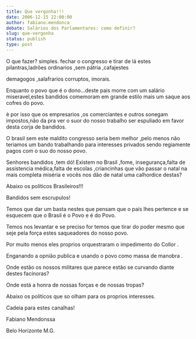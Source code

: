 ```yaml
---
title: Que vergonha!!!
date: 2006-12-15 22:00:00
author: fabiano.mendonca
debate: Salários dos Parlamentares: como definir?
slug: que-vergonha
status: publish 
type: post
---
```


O que fazer? simples. fechar o congresso e tirar de lá estes pilantras,ladrões ordinarios ,sem pátria ,cafajestes  

demagogos ,salafrarios corruptos, imorais.  

Enquanto o povo que é o dono...deste pais morre com um salário miseravel,estes bandidos comemoram em grande estilo mais um saque aos cofres do povo.  

è por isso que os empresarios ,os comerciantes e outros sonegam impostos,não da pra ver o suor do nosso trabalho ser espuliado em favor desta corja de bandidos.  

O brasil sem este maldito congresso seria bem melhor ,pelo menos não teriamos um bando trabalhando para interesses privados sendo regiamente pagos com o suo do nosso povo.  

Senhores bandidos ,tem dó! Existem no Brasil ,fome, insegurança,falta de assistencia médica,falta de escolas ,criancinhas que vão passar o natal na mais completa miséria e vocês nos dão de natal uma calhordice destas?  

Abaixo os politicos Brasileiros!!!  

Bandidos sem escrupulos!  

Temos que dar um basta nestes que pensam que o país lhes pertence e se esquecem que o Brasil é o Povo e é do Povo.  

Temos nos levantar e se preciso for temos que tirar do poder mesmo que seje pela força estes saqueadores do nosso povo.  

Por muito menos eles proprios orquestraram o impedimento do Collor .  

Enganando a opnião publica e usando o povo como massa de manobra .  

Onde estão os nossos militares que parece estão se curvando diante destes facínoras?  

Onde está a honra de nossas forças e de nossas tropas?  

Abaixo os politicos que so olham para os proprios interesses.  

Cadeia para estes canalhas!  

Fabiano Mendonssa  

Belo Horizonte M.G.
